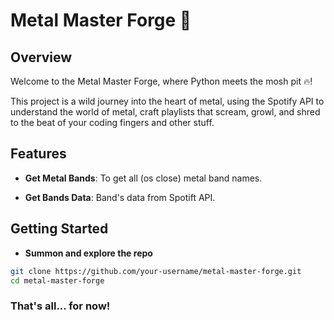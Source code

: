 # Metal Master Forge 🤘

## Overview

Welcome to the Metal Master Forge, where Python meets the mosh pit 🔥! 

This project is a wild journey into the heart of metal, using the Spotify API to understand the world of metal, craft playlists that scream, growl, and shred to the beat of your coding fingers and other stuff.

## Features

- **Get Metal Bands**: To get all (os close) metal band names.

- **Get Bands Data**: Band's data from Spotift API.

## Getting Started 

- **Summon and explore the repo**

```bash
git clone https://github.com/your-username/metal-master-forge.git
cd metal-master-forge
```

### That's all... for now!